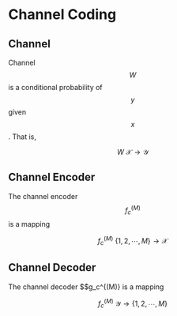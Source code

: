 # Channel Coding 


## Channel

Channel $$W$$ is a conditional probability of $$y$$ given $$x$$.  That is, 

$$
W\: \mathcal{X} \rightarrow \mathcal{Y}
$$

## Channel Encoder 

The channel encoder $$f_c^{(M)}$$ is a mapping 

$$
f_c^{(M)} \: \{1,2,\cdots,M \} \rightarrow \mathcal{X}
$$

## Channel Decoder 

The channel decoder $$g_c^{(M)} is a mapping 

$$
f_c^{(M)} \: \mathcal{Y} \rightarrow  \{1,2,\cdots,M \} 
$$


